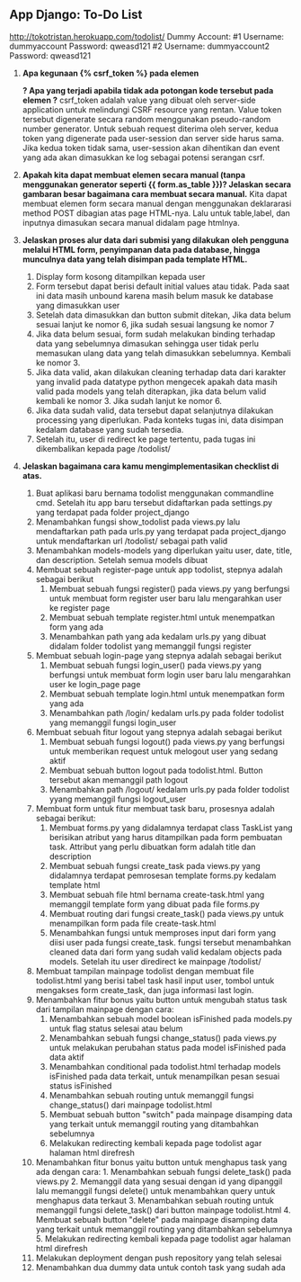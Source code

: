 ## App Django: To-Do List
http://tokotristan.herokuapp.com/todolist/
Dummy Account:
#1
Username: dummyaccount
Password: qweasd121
#2
Username: dummyaccount2
Password: qweasd121

1. **Apa kegunaan {% csrf_token %} pada elemen <form>? Apa yang terjadi apabila tidak ada potongan kode tersebut pada elemen <form>?**
csrf_token adalah value yang dibuat oleh server-side application untuk melindungi CSRF resource yang rentan. Value token tersebut digenerate secara random menggunakan pseudo-random number generator. Untuk sebuah request diterima oleh server, kedua token yang digenerate pada user-session dan server side harus sama. Jika kedua token tidak sama, user-session akan dihentikan dan event yang ada akan dimasukkan ke log sebagai potensi serangan csrf. 

2. **Apakah kita dapat membuat elemen <form> secara manual (tanpa menggunakan generator seperti {{ form.as_table }})? Jelaskan secara gambaran besar bagaimana cara membuat <form> secara manual.**
Kita dapat membuat elemen form secara manual dengan menggunakan deklararasi method POST dibagian atas page HTML-nya. Lalu untuk table,label, dan inputnya dimasukan secara manual didalam page htmlnya.

3. **Jelaskan proses alur data dari submisi yang dilakukan oleh pengguna melalui HTML form, penyimpanan data pada database, hingga munculnya data yang telah disimpan pada template HTML.**
    1. Display form kosong ditampilkan kepada user
    2. Form tersebut dapat berisi default initial values atau tidak. Pada saat ini data masih unbound karena masih belum masuk ke database yang dimasukkan user
    3. Setelah data dimasukkan dan button submit ditekan, Jika data belum sesuai lanjut ke nomor 6, jika sudah sesuai langsung ke nomor 7
    4. Jika data belum sesuai, form sudah melakukan binding terhadap data yang sebelumnya dimasukan sehingga user tidak perlu memasukan ulang data yang telah dimasukkan sebelumnya. Kembali ke nomor 3.
    5. Jika data valid, akan dilakukan cleaning terhadap data dari karakter yang invalid pada datatype python mengecek apakah data masih valid pada models yang telah diterapkan, jika data belum valid kembali ke nomor 3. Jika sudah lanjut ke nomor 6.
    6. Jika data sudah valid, data tersebut dapat selanjutnya dilakukan processing yang diperlukan. Pada konteks tugas ini, data disimpan kedalam database yang sudah tersedia.
    7. Setelah itu, user di redirect ke page tertentu, pada tugas ini dikembalikan kepada page /todolist/

4. **Jelaskan bagaimana cara kamu mengimplementasikan checklist di atas.**
    1. Buat aplikasi baru bernama todolist menggunakan commandline cmd. Setelah itu app baru tersebut didaftarkan pada settings.py yang terdapat pada folder project_django
    2. Menambahkan fungsi show_todolist pada views.py lalu mendaftarkan path pada urls.py yang terdapat pada project_django untuk mendaftarkan url /todolist/ sebagai path valid
    3. Menambahkan models-models yang diperlukan yaitu user, date, title, dan description. Setelah semua models dibuat
    4. Membuat sebuah register-page untuk app todolist, stepnya adalah sebagai berikut
        1. Membuat sebuah fungsi register() pada views.py yang berfungsi untuk membuat form register user baru lalu mengarahkan user ke register page
        2. Membuat sebuah template register.html untuk menempatkan form yang ada
        3. Menambahkan path yang ada kedalam urls.py yang dibuat didalam folder todolist yang memanggil fungsi register
    5. Membuat sebuah login-page yang stepnya adalah sebagai berikut
        1. Membuat sebuah fungsi login_user() pada views.py yang berfungsi untuk membuat form login user baru lalu mengarahkan user ke login_page page
        2. Membuat sebuah template login.html untuk menempatkan form yang ada
        3. Menambahkan path /login/ kedalam urls.py pada folder todolist yang memanggil fungsi login_user
    6. Membuat sebuah fitur logout yang stepnya adalah sebagai berikut
        1. Membuat sebuah fungsi logout() pada views.py yang berfungsi untuk memberikan request untuk melogout user yang sedang aktif
        2. Membuat sebuah button logout pada todolist.html. Button tersebut akan memanggil path logout
        3. Menambahkan path /logout/ kedalam urls.py pada folder todolist yyang memanggil fungsi logout_user
    7. Membuat form untuk fitur membuat task baru, prosesnya adalah sebagai berikut:
        1. Membuat forms.py yang didalamnya terdapat class TaskList yang berisikan atribut yang harus ditampilkan pada form pembuatan task. Attribut yang perlu dibuatkan form adalah title dan description
        2. Membuat sebuah fungsi create_task pada views.py yang didalamnya terdapat pemrosesan template forms.py kedalam template html
        3. Membuat sebuah file html bernama create-task.html yang memanggil template form yang dibuat pada file forms.py
        4. Membuat routing dari fungsi create_task() pada views.py untuk menampilkan form pada file create-task.html
        5. Menambahkan fungsi untuk memproses input dari form yang diisi user pada fungsi create_task. fungsi tersebut menambahkan cleaned data dari form yang sudah valid kedalam objects pada models. Setelah itu user diredirect ke mainpage /todolist/
    8. Membuat tampilan mainpage todolist dengan membuat file todolist.html yang berisi tabel task hasil input user, tombol untuk mengakses form create_task, dan juga informasi last login.
    9. Menambahkan fitur bonus yaitu button untuk mengubah status task dari tampilan mainpage dengan cara:
        1. Menambahkan sebuah model boolean isFinished pada models.py untuk flag status selesai atau belum
        2. Menambahkan sebuah fungsi change_status() pada views.py untuk melakukan perubahan status pada model isFinished pada data aktif
        3. Menambahkan conditional pada todolist.html terhadap models isFinished pada data terkait, untuk menampilkan pesan sesuai status isFinished
        4. Menambahkan sebuah routing untuk memanggil fungsi change_status() dari mainpage todolist.html
        5. Membuat sebuah button "switch" pada mainpage disamping data yang terkait untuk memanggil routing yang ditambahkan sebelumnya
        6. Melakukan redirecting kembali kepada page todolist agar halaman html direfresh
    10.  Menambahkan fitur bonus yaitu button untuk menghapus task yang ada dengan cara:
        1. Menambahkan sebuah fungsi delete_task() pada views.py 
        2. Memanggil data yang sesuai dengan id yang dipanggil lalu memanggil fungsi delete() untuk menambahkan query untuk menghapus data terkaut
        3. Menambahkan sebuah routing untuk memanggil fungsi delete_task() dari button mainpage todolist.html
        4. Membuat sebuah button "delete" pada mainpage disamping data yang terkait untuk memanggil routing yang ditambahkan sebelumnya
        5. Melakukan redirecting kembali kepada page todolist agar halaman html direfresh
    11. Melakukan deployment dengan push repository yang telah selesai
    12. Menambahkan dua dummy data untuk contoh task yang sudah ada